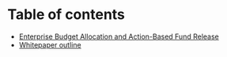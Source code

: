 # Table of contents

* [Enterprise Budget Allocation and Action-Based Fund Release](README.md)
* [Whitepaper outline](whitepaper-outline.md)
